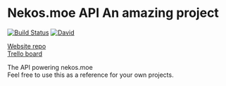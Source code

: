 # Nekos.moe API An amazing project 

[![Build Status](https://travis-ci.org/brussell98/catgirls-api.svg?branch=master)](https://travis-ci.org/brussell98/catgirls-api)
[![David](https://img.shields.io/david/brussell98/catgirls-api.svg?maxAge=2592000)](https://david-dm.org/brussell98/catgirls-api)

[Website repo](https://github.com/Nekos-moe/website)  
[Trello board](https://trello.com/b/R14Gr3ae/catgirls-website)

The API powering nekos.moe  
Feel free to use this as a reference for your own projects.
